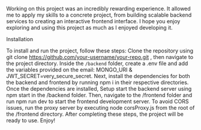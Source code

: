 Working on this project was an incredibly rewarding experience. It allowed me to apply my skills to a concrete project,
from building scalable backend services to creating an interactive frontend interface.
I hope you enjoy exploring and using this project as much as I enjoyed developing it.

Installation 

To install and run the project, follow these steps:
 Clone the repository using git clone https://github.com/your-username/your-repo.git ,
 then navigate to the project directory.
 Inside the `/backend` folder, create a .env file and add the variables provided on the email: MONGO_URI & JWT_SECRET=very_secure_secret.
 Next, install the dependencies for both the backend and frontend by running npm i in their respective directories.
 Once the dependencies are installed,
 Setup
 start the backend server using npm start in the /backend folder.
 Then, navigate to the /frontend folder and run npm run dev to start the frontend development server.
 To avoid CORS issues, run the proxy server by executing node corsProxy.js from the root of the /frontend directory.
 After completing these steps, the project will be ready to use. Enjoy!
